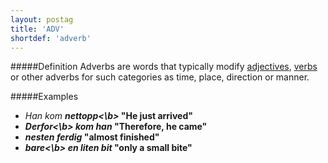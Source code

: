 ```yaml
---
layout: postag
title: 'ADV'
shortdef: 'adverb'
---
```

#####Definition
Adverbs are words that typically modify [adjectives](ADJ),
[verbs](VERB) or other adverbs for such categories as time, place,
direction or manner.

#####Examples
* *Han kom <b>nettopp<\b>* "He just arrived"
* *<b>Derfor<\b> kom han* "Therefore, he came"
* *<b>nesten</b> ferdig* "almost finished"
* *<b>bare<\b> en liten bit* "only a small bite"
